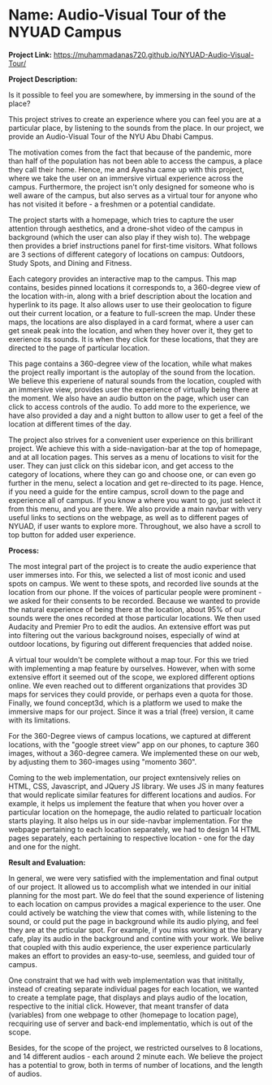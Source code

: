 # Name: Audio-Visual Tour of the NYUAD Campus

**Project Link:**
https://muhammadanas720.github.io/NYUAD-Audio-Visual-Tour/

**Project Description:**

Is it possible to feel you are somewhere, by immersing in the sound of the place?

This project strives to create an experience where you can feel you are at a particular place, by listening to the sounds from the place. In our project, we provide an Audio-Visual Tour of the NYU Abu Dhabi Campus.

The motivation comes from the fact that because of the pandemic, more than half of the population has not been able to access the campus, a place they call their home. Hence, me and Ayesha came up with this project, where we take the user on an immersive virtual experience across the campus. Furthermore, the project isn't only designed for someone who is well aware of the campus, but also serves as a virtual tour for anyone who has not visited it before - a freshmen or a potential candidate.

The project starts with a homepage, which tries to capture the user attention through aesthetics, and a drone-shot video of the campus in background (which the user can also play if they wish to). The webpage then provides a brief instructions panel for first-time visitors. What follows are 3 sections of different category of locations on campus: Outdoors, Study Spots, and Dining and Fitness.

Each category provides an interactive map to the campus. This map contains, besides pinned locations it corresponds to, a 360-degree view of the location with-in, along with a brief description about the location and hyperlink to its page. It also allows user to use their geolocation to figure out their current location, or a feature to full-screen the map. Under these maps, the locations are also displayed in a card format, where a user can get sneak peak into the location, and when they hover over it, they get to exerience its sounds. It is when they click for these locations, that they are directed to the page of particular location.

This page contains a 360-degree view of the location, while what makes the project really important is the autoplay of the sound from the location. We believe this experiene of natural sounds from the location, coupled with an immersive view, provides user the experience of virtually being there at the moment. We also have an audio button on the page, which user can click to access controls of the audio. To add more to the experience, we have also provided a day and a night button to allow user to get a feel of the location at different times of the day.

The project also strives for a convenient user experience on this brillirant project. We achieve this with a side-navigation-bar at the top of homepage, and at all location pages. This serves as a menu of locations to visit for the user. They can just click on this sidebar icon, and get access to the category of locations, where they can go and choose one, or can even go further in the menu, select a location and get re-directed to its page. Hence, if you need a guide for the entire campus, scroll down to the page and experience all of campus. If you know a where you want to go, just select it from this menu, and you are there. We also provide a main navbar with very useful links to sections on the webpage, as well as to different pages of NYUAD, if user wants to explore more. Throughout, we also have a scroll to top button for added user experience.

**Process:**

The most integral part of the project is to create the audio experience that user immerses into. For this, we selected a list of most iconic and used spots on campus. We went to these spots, and recorded live sounds at the location from our phone. If the voices of particular people were prominent - we asked for their consents to be recorded. Because we wanted to provide the natural experience of being there at the location, about 95% of our sounds were the ones recorded at those particular locations. We then used Audacity and Premier Pro to edit the audios. An extensive effort was put into filtering out the various background noises, especially of wind at outdoor locations, by figuring out different frequencies that added noise.

A virtual tour wouldn't be complete without a map tour. For this we tried with implementing a map feature by ourselves. However, when with some extensive effort it seemed out of the scope, we explored different options online. We even reached out to different organizations that provides 3D maps for services they could provide, or perhaps even a quota for those. Finally, we found concept3d, which is a platform we used to make the immersive maps for our project. Since it was a trial (free) version, it came with its limitations.

For the 360-Degree views of campus locations, we captured at different locations, with the "google street view" app on our phones, to capture 360 images, without a 360-degree camera. We implemented these on our web, by adjusting them to 360-images using "momento 360".

Coming to the web implementation, our project exntensively relies on HTML, CSS, Javascript, and JQuery JS library. We uses JS in many features that would replicate similar features for different locations and audios. For example, it helps us implement the feature that when you hover over a particular location on the homepage, the audio related to particualr location starts playing. It also helps us in our side-navbar implementation. For the webpage pertaining to each location separately, we had to design 14 HTML pages separately, each pertaining to respective location - one for the day and one for the night.

**Result and Evaluation:**

In general, we were very satisfied with the implementation and final output of our project. It allowed us to accomplish what we intended in our initial planning for the most part. We do feel that the sound experience of listening to each location on campus provides a magical experience to the user. One could actively be watching the view that comes with, while listening to the sound, or could put the page in background while its audio plying, and feel they are at the prticular spot. For example, if you miss working at the library cafe, play its audio in the background and contine with your work. We belive that coupled with this audio experience, the user experience particularly makes an effort to provides an easy-to-use, seemless, and guided tour of campus.

One constraint that we had with web implementation was that inititally, instead of creating separate individual pages for each location, we wanted to create a template page, that displays and plays audio of the location, respective to the initial click. However, that meant transfer of data (variables) from one webpage to other (homepage to location page), recquiring use of server and back-end implementatio, which is out of the scope.

Besides, for the scope of the project, we restricted ourselves to 8 locations, and 14 different audios - each around 2 minute each. We believe the project has a potential to grow, both in terms of number of locations, and the length of audios.
